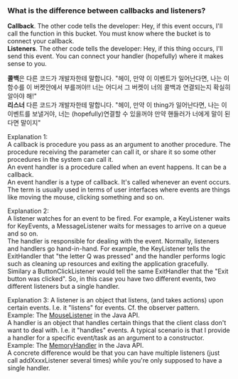 ### What is the difference between callbacks and listeners?

**Callback**. The other code tells the developer: Hey, if this event occurs, I'll call the function in this bucket. You must know where the bucket is to connect your callback.  
**Listeners**. The other code tells the developer: Hey, if this thing occurs, I'll send this event. You can connect your handler (hopefully) where it makes sense to you.  

**콜백**은 다른 코드가 개발자한테 말합니다. "헤이, 만약 이 이벤트가 일어난다면, 나는 이 함수를 이 버켓안에서 부를꺼야!! 너는 어디서 그 버켓이 너의 콜백과 연결되는지 확실히 알아야 해!"  
**리스너** 다른 코드가 개발자한테 말합니다. "헤이, 만약 이 thing가 일어난다면, 나는 이 이벤트를 보낼거야, 너는 (hopefully)연결할 수 있을꺼야 만약 핸들러가 너에게 말이 된다면 말이지"  

Explanation 1:  
A callback is procedure you pass as an argument to another procedure. The procedure receiving the parameter can call it, or share it so some other procedures in the system can call it.  
An event handler is a procedure called when an event happens. It can be a callback.  
An event handler is a type of callback. It's called whenever an event occurs. The term is usually used in terms of user interfaces where events are things like moving the mouse, clicking something and so on.

Explanation 2:  
A listener watches for an event to be fired. For example, a KeyListener waits for KeyEvents, a MessageListener waits for messages to arrive on a queue and so on.  
The handler is responsible for dealing with the event. Normally, listeners and handlers go hand-in-hand. For example, the KeyListener tells the ExitHandler that "the letter Q was pressed" and the handler performs logic such as cleaning up resources and exiting the application gracefully.   
Similary a ButtonClickListener would tell the same ExitHandler that the "Exit button was clicked". So, in this case you have two different events, two different listeners but a single handler.  

Explanation 3:
A listener is an object that listens, (and takes actions) upon certain events. I.e. it "listens" for events. Cf. the observer pattern.  
Example: The [MouseListener](http://docs.oracle.com/javase/6/docs/api/java/awt/event/MouseListener.html) in the Java API.  
A handler is an object that handles certain things that the client class don't want to deal with. I.e. it "handles" events. A typical scenario is that I provide a handler for a specific event/task as an argument to a constructor.  
Example: The [MemoryHandler](http://download.oracle.com/javase/1.4.2/docs/api/java/util/logging/MemoryHandler.html) in the Java API.  
A concrete difference would be that you can have multiple listeners (just call addXxxxListener several times) while you're only supposed to have a single handler.  